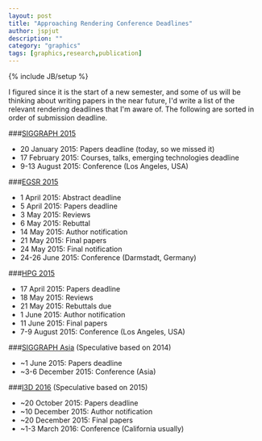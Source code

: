 ```yaml
---
layout: post
title: "Approaching Rendering Conference Deadlines"
author: jspjut
description: ""
category: "graphics"
tags: [graphics,research,publication]
---
```

{% include JB/setup %}

I figured since it is the start of a new semester, and some of us will
be thinking about writing papers in the near future, I'd write a
list of the relevant rendering deadlines that I'm aware of.
The following are sorted in order of submission deadline.

###[SIGGRAPH 2015](http://s2015.siggraph.org/important-dates)

* 20 January 2015: Papers deadline (today, so we missed it)
* 17 February 2015: Courses, talks, emerging technologies deadline
* 9-13 August 2015: Conference (Los Angeles, USA)

###[EGSR 2015](http://egsr2015.gcc.tu-darmstadt.de/)

* 1 April 2015: Abstract deadline
* 5 April 2015: Papers deadline
* 3 May 2015: Reviews
* 6 May 2015: Rebuttal
* 14 May 2015: Author notification
* 21 May 2015: Final papers
* 24 May 2015: Final notification
* 24-26 June 2015: Conference (Darmstadt, Germany)

###[HPG 2015](http://www.highperformancegraphics.org/2015/cfp/)

* 17 April 2015: Papers deadline
* 18 May 2015: Reviews
* 21 May 2015: Rebuttals due
* 1 June 2015: Author notification
* 11 June 2015: Final papers
* 7-9 August 2015: Conference (Los Angeles, USA)

###[SIGGRAPH Asia](http://sa2014.siggraph.org/en/submitters.html)
   (Speculative based on 2014)

* ~1 June 2015: Papers deadline
* ~3-6 December 2015: Conference (Asia)

###[I3D 2016](http://www.csee.umbc.edu/csee/research/vangogh/I3D2015/)
   (Speculative based on 2015)

* ~20 October 2015: Papers deadline
* ~10 December 2015: Author notification
* ~20 December 2015: Final papers
* ~1-3 March 2016: Conference (California usually)
